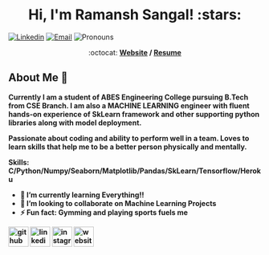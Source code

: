<h1 align="center">Hi, I'm Ramansh Sangal! :stars:</h1>

[![Linkedin](https://img.shields.io/badge/-LinkedIn-blue?style=flat&logo=Linkedin&logoColor=white&link=https://linkedin.com/in/ramanshsangal/)](https://linkedin.com/in/ramanshsangal/)
[![Email](https://img.shields.io/badge/-Email-c14438?style=flat&logo=Gmail&logoColor=white&link=mailto:sangalramansh@gmail.com)](mailto:sangalramansh@gmail.com)
![Pronouns](https://img.shields.io/badge/Pronouns-He%2FHim-brightgreen?style=flat)

<p align="center"> :octocat: <b><a href="https://ramansh-portfolio.netlify.app/">Website</a> / <a href="https://drive.google.com/file/d/1FrGreSjjDMptMjdcLRgH1b59bIV_IqBf/view?usp=sharing">Resume</a> 

## About Me :wave:

Currently I am a student of ABES Engineering College pursuing B.Tech from CSE Branch. I am also a MACHINE LEARNING engineer with fluent hands-on experience of SkLearn framework and other supporting python libraries along with model deployment.

Passionate about coding and ability to perform well in a team. Loves to learn skills that help me to be a better person physically and mentally.

Skills: C/Python/Numpy/Seaborn/Matplotlib/Pandas/SkLearn/Tensorflow/Heroku

- 🌱 I’m currently learning Everything!! 
- 👯 I’m looking to collaborate on Machine Learning Projects 
- ⚡ Fun fact: Gymming and playing sports fuels me 


[<img src='https://cdn.jsdelivr.net/npm/simple-icons@3.0.1/icons/github.svg' alt='github' height='40'>](https://github.com/ramansh03)  [<img src='https://cdn.jsdelivr.net/npm/simple-icons@3.0.1/icons/linkedin.svg' alt='linkedin' height='40'>](https://www.linkedin.com/in/ramanshsangal/)  [<img src='https://cdn.jsdelivr.net/npm/simple-icons@3.0.1/icons/instagram.svg' alt='instagram' height='40'>](https://www.instagram.com/nerdfitness03/)  [<img src='https://cdn.jsdelivr.net/npm/simple-icons@3.0.1/icons/icloud.svg' alt='website' height='40'>](https://ramansh-portfolio.netlify.app/)  

